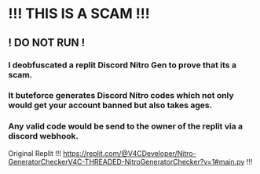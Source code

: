 # !!! THIS IS A SCAM !!!
## ! DO NOT RUN !
### I deobfuscated a replit Discord Nitro Gen to prove that its a scam.
### It buteforce generates Discord Nitro codes which not only would get your account banned but also takes ages.
### Any valid code would be send to the owner of the replit via a discord webhook.
Original Replit !!! https://replit.com/@V4CDeveloper/Nitro-GeneratorCheckerV4C-THREADED-NitroGeneratorChecker?v=1#main.py !!!
